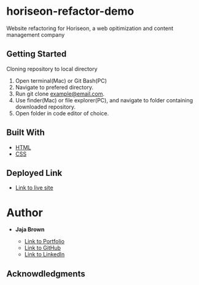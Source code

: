 # horiseon-refactor-demo

Website refactoring for Horiseon, a web opitimization and content management company

## Getting Started

Cloning repository to local directory

1. Open terminal(Mac) or Git Bash(PC)
2. Navigate to prefered directory.
3. Run git clone example@email.com.
4. Use finder(Mac) or file explorer(PC), and navigate to folder containing downloaded repository.
5. Open folder in code editor of choice.

## Built With

* [HTML](https://developer.mozilla.org/en-US/docs/Web/HTML)
* [CSS](https://developer.mozilla.org/en-US/docs/Web/CSS)

## Deployed Link

* [Link to live site](https://jbrown827.github.io/horiseon-refactor-demo/)

# Author

* **Jaja Brown**

    * [Link to Portfolio]()
    * [Link to GitHub](https://github.com/jbrown827)
    * [Link to LinkedIn](https://www.linkedin.com/in/jaja-brown-a42261201/)

## Acknowdledgments
